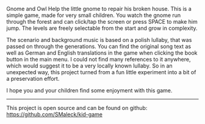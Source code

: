 Gnome and Owl
Help the little gnome to repair his broken house.
This is a simple game, made for very small children. You watch the gnome run through the forest and can click/tap the screen or press SPACE to make him jump.
The levels are freely selectable from the start and grow in complexity.

The scenario and background music is based on a polish lullaby, that was passed on through the generations.
You can find the original song text as well as German and English translations in the game when clicking the book button in the main menu. I could not find many references to it anywhere, which would suggest it to be a very locally known lullaby. So in an unexpected way, this project turned from a fun little experiment into a bit of a preservation effort.

I hope you and your children find some enjoyment with this game.

----
This project is open source and can be found on github: https://github.com/SMaleck/kid-game